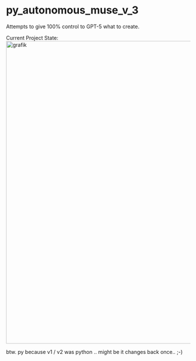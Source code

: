 # py_autonomous_muse_v_3
Attempts to give 100% control to GPT-5 what to create.

Current Project State:
<img width="1139" height="825" alt="grafik" src="https://github.com/user-attachments/assets/5e2c1593-08d2-4e05-b98d-9518ccc4b0e8" />

btw. py because v1 / v2 was python .. might be it changes back once.. ;-)
